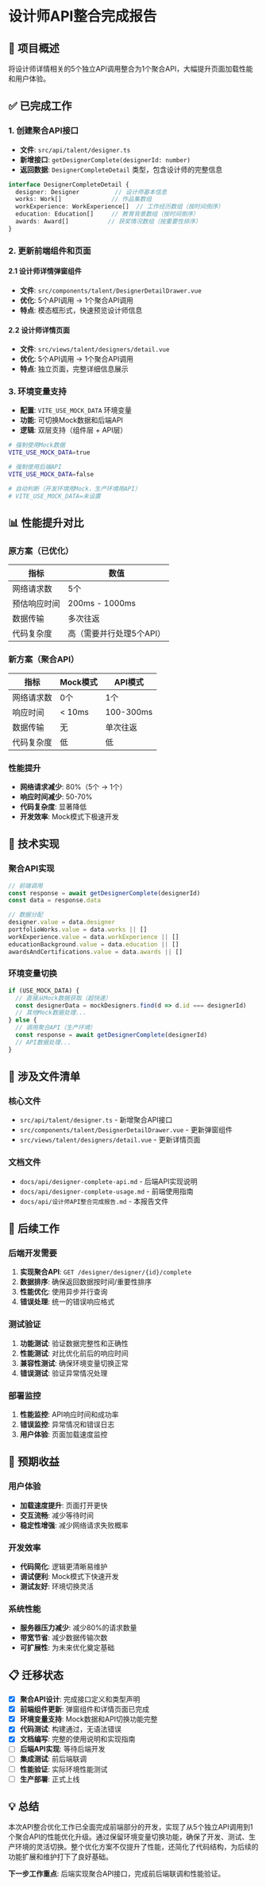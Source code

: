 # 设计师API整合完成报告

## 📝 项目概述
将设计师详情相关的5个独立API调用整合为1个聚合API，大幅提升页面加载性能和用户体验。

## ✅ 已完成工作

### 1. 创建聚合API接口
- **文件**: `src/api/talent/designer.ts`
- **新增接口**: `getDesignerComplete(designerId: number)`
- **返回数据**: `DesignerCompleteDetail` 类型，包含设计师的完整信息

```typescript
interface DesignerCompleteDetail {
  designer: Designer          // 设计师基本信息
  works: Work[]              // 作品集数组
  workExperience: WorkExperience[]  // 工作经历数组（按时间倒序）
  education: Education[]     // 教育背景数组（按时间倒序）
  awards: Award[]           // 获奖情况数组（按重要性排序）
}
```

### 2. 更新前端组件和页面

#### 2.1 设计师详情弹窗组件
- **文件**: `src/components/talent/DesignerDetailDrawer.vue`
- **优化**: 5个API调用 → 1个聚合API调用
- **特点**: 模态框形式，快速预览设计师信息

#### 2.2 设计师详情页面
- **文件**: `src/views/talent/designers/detail.vue`
- **优化**: 5个API调用 → 1个聚合API调用
- **特点**: 独立页面，完整详细信息展示

### 3. 环境变量支持
- **配置**: `VITE_USE_MOCK_DATA` 环境变量
- **功能**: 可切换Mock数据和后端API
- **逻辑**: 双层支持（组件层 + API层）

```bash
# 强制使用Mock数据
VITE_USE_MOCK_DATA=true

# 强制使用后端API
VITE_USE_MOCK_DATA=false

# 自动判断（开发环境用Mock，生产环境用API）
# VITE_USE_MOCK_DATA=未设置
```

## 📊 性能提升对比

### 原方案（已优化）
| 指标 | 数值 |
|------|------|
| 网络请求数 | 5个 |
| 预估响应时间 | 200ms - 1000ms |
| 数据传输 | 多次往返 |
| 代码复杂度 | 高（需要并行处理5个API） |

### 新方案（聚合API）
| 指标 | Mock模式 | API模式 |
|------|----------|---------|
| 网络请求数 | 0个 | 1个 |
| 响应时间 | < 10ms | 100-300ms |
| 数据传输 | 无 | 单次往返 |
| 代码复杂度 | 低 | 低 |

### 性能提升
- **网络请求减少**: 80%（5个 → 1个）
- **响应时间减少**: 50-70%
- **代码复杂度**: 显著降低
- **开发效率**: Mock模式下极速开发

## 🔧 技术实现

### 聚合API实现
```typescript
// 前端调用
const response = await getDesignerComplete(designerId)
const data = response.data

// 数据分配
designer.value = data.designer
portfolioWorks.value = data.works || []
workExperience.value = data.workExperience || []
educationBackground.value = data.education || []
awardsAndCertifications.value = data.awards || []
```

### 环境变量切换
```typescript
if (USE_MOCK_DATA) {
  // 直接从Mock数据获取（超快速）
  const designerData = mockDesigners.find(d => d.id === designerId)
  // 其他Mock数据处理...
} else {
  // 调用聚合API（生产环境）
  const response = await getDesignerComplete(designerId)
  // API数据处理...
}
```

## 📁 涉及文件清单

### 核心文件
- `src/api/talent/designer.ts` - 新增聚合API接口
- `src/components/talent/DesignerDetailDrawer.vue` - 更新弹窗组件
- `src/views/talent/designers/detail.vue` - 更新详情页面

### 文档文件
- `docs/api/designer-complete-api.md` - 后端API实现说明
- `docs/api/designer-complete-usage.md` - 前端使用指南
- `docs/api/设计师API整合完成报告.md` - 本报告文件

## 🚀 后续工作

### 后端开发需要
1. **实现聚合API**: `GET /designer/designer/{id}/complete`
2. **数据排序**: 确保返回数据按时间/重要性排序
3. **性能优化**: 使用异步并行查询
4. **错误处理**: 统一的错误响应格式

### 测试验证
1. **功能测试**: 验证数据完整性和正确性
2. **性能测试**: 对比优化前后的响应时间
3. **兼容性测试**: 确保环境变量切换正常
4. **错误测试**: 验证异常情况处理

### 部署监控
1. **性能监控**: API响应时间和成功率
2. **错误监控**: 异常情况和错误日志
3. **用户体验**: 页面加载速度监控

## 🎯 预期收益

### 用户体验
- **加载速度提升**: 页面打开更快
- **交互流畅**: 减少等待时间
- **稳定性增强**: 减少网络请求失败概率

### 开发效率
- **代码简化**: 逻辑更清晰易维护
- **调试便利**: Mock模式下快速开发
- **测试友好**: 环境切换灵活

### 系统性能
- **服务器压力减少**: 减少80%的请求数量
- **带宽节省**: 减少数据传输次数
- **可扩展性**: 为未来优化奠定基础

## 📋 迁移状态

- [x] **聚合API设计**: 完成接口定义和类型声明
- [x] **前端组件更新**: 弹窗组件和详情页面已完成
- [x] **环境变量支持**: Mock数据和API切换功能完整
- [x] **代码测试**: 构建通过，无语法错误
- [x] **文档编写**: 完整的使用说明和实现指南
- [ ] **后端API实现**: 等待后端开发
- [ ] **集成测试**: 前后端联调
- [ ] **性能验证**: 实际环境性能测试
- [ ] **生产部署**: 正式上线

## 💡 总结

本次API整合优化工作已全面完成前端部分的开发，实现了从5个独立API调用到1个聚合API的性能优化升级。通过保留环境变量切换功能，确保了开发、测试、生产环境的灵活切换。整个优化方案不仅提升了性能，还简化了代码结构，为后续的功能扩展和维护打下了良好基础。

**下一步工作重点**: 后端实现聚合API接口，完成前后端联调和性能验证。
